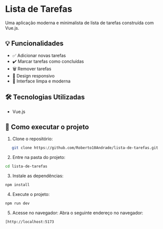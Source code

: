 # Lista de Tarefas

Uma aplicação moderna e minimalista de lista de tarefas construída com Vue.js.

## 💡 Funcionalidades

- ✅ Adicionar novas tarefas
- ✔️ Marcar tarefas como concluídas
- 🗑️ Remover tarefas
- 📱 Design responsivo
- 🎨 Interface limpa e moderna

## 🛠️ Tecnologias Utilizadas

- Vue.js

## 🚀 Como executar o projeto

1. Clone o repositório:
```bash
   git clone https://github.com/Roberto10Andrade/lista-de-tarefas.git
```

2. Entre na pasta do projeto:
  ```bash
cd lista-de-tarefas
```

3. Instale as dependências:
  ```bash
npm install
```

4. Execute o projeto:
  ```bash
npm run dev
```
5. Acesse no navegador: Abra o seguinte endereço no navegador:
  ```bash
[http://localhost:5173
```
